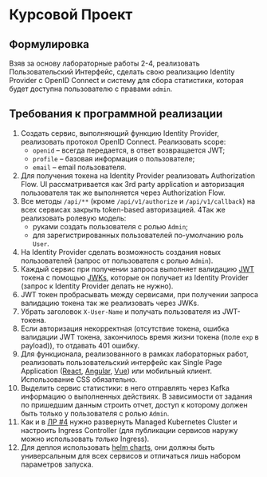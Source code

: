 # Курсовой Проект

## Формулировка

Взяв за основу лабораторные работы 2-4, реализовать Пользовательский Интерфейс, сделать свою реализацию Identity
Provider с OpenID Connect и систему для сбора статистики, которая будет доступна пользователю с правами `admin`.

## Требования к программной реализации

1. Создать сервис, выполняющий функцию Identity Provider, реализовать протокол OpenID Connect. Реализовать scope:
    * `openid` – всегда передается, в ответ возвращается JWT;
    * `profile` – базовая информация о пользователе;
    * `email` – email пользователя.
2. Для получения токена на Identity Provider реализовать Authorization Flow. UI рассматривается как 3rd party
   application и авторизация пользователя так же выполняется через Authorization Flow.
3. Все методы `/api/**` (кроме `/api/v1/authorize` и `/api/v1/callback`) на всех сервисах закрыть token-based
   авторизацией. 4Так же реализовать ролевую модель:
    * руками создать пользователя с ролью `Admin`;
    * для зарегистрированных пользователей по-умолчанию роль `User`.
5. На Identity Provider сделать возможность создания новых пользователей (запрос от пользователя с ролью `Admin`).
6. Каждый сервис при получении запроса выполняет валидацию [JWT](https://jwt.io/introduction) токена с
   помощью [JWKs](https://auth0.com/docs/security/tokens/json-web-tokens/json-web-key-sets), которые он получает из
   Identity Provider (запрос к Identity Provider делать не нужно).
7. JWT токен пробрасывать между сервисами, при получении запроса валидацию токена так же реализовать через JWKs.
8. Убрать заголовок `X-User-Name` и получать пользователя из JWT-токена.
9. Если авторизация некорректная (отсутствие токена, ошибка валидации JWT токена, закончилось время жизни токена
   (поле `exp` в payload)), то отдавать 401 ошибку.
10. Для функционала, реализованного в рамках лабораторных работ, реализовать пользовательский интерфейс как Single Page
    Application ([React](https://reactjs.org/), [Angular](https://angular.io/), [Vue](https://vuejs.org/)) или мобильный
    клиент. Использование CSS обязательно.
11. Выделить сервис статистики: в него отправлять через Kafka информацию о выполненных действиях. В зависимости от
    задания по пришедшим данным строить отчет, доступ к которому должен быть только у пользователя с ролью `Admin`.
12. Как и в [ЛР #4](https://github.com/bmstu-rsoi/lab4-template) нужно развернуть Managed Kubernetes Cluster и настроить
    Ingress Controller (для публикации сервисов наружу можно использовать _только_ Ingress).
13. Для деплоя использовать [helm charts](https://helm.sh/docs/topics/charts/), они должны быть универсальным для всех
    сервисов и отличаться лишь набором параметров запуска.
